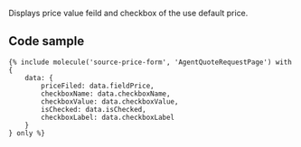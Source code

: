 Displays price value feild and checkbox of the use default price.

## Code sample

```
{% include molecule('source-price-form', 'AgentQuoteRequestPage') with {
    data: {
        priceFiled: data.fieldPrice,
        checkboxName: data.checkboxName,
        checkboxValue: data.checkboxValue,
        isChecked: data.isChecked,
        checkboxLabel: data.checkboxLabel
    }
} only %}
```

